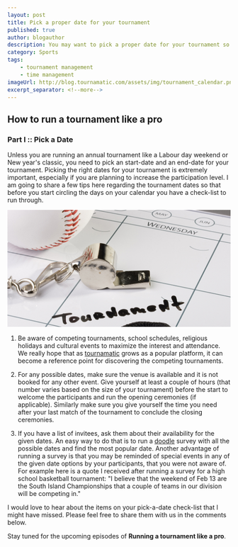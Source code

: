 ```yaml
---
layout: post
title: Pick a proper date for your tournament
published: true
author: blogauthor
description: You may want to pick a proper date for your tournament so that you can increase participation
category: Sports
tags:
    - tournament management
    - time management
imageUrl: http://blog.tournamatic.com/assets/img/tournament_calendar.png
excerpt_separator: <!--more-->
---
```


## How to run a tournament like a pro

### Part I :: Pick a Date

Unless you are running an annual tournament like a Labour day weekend or New year's classic, you need to pick an start-date and an end-date for your tournament. 
Picking the right dates for your tournament is extremely important, especially if you are planning to increase the participation level.
I am going to share a few tips here regarding the tournament dates so that before you start circling the days on your calendar you have a check-list to run through.

<!--more-->

![](/assets/img/tournament_calendar.png)


1. Be aware of competing tournaments, school schedules, religious holidays and cultural events to maximize the interest and attendance. We really hope that as [tournamatic](https://www.tournamatic.com "tournamatic") grows as a popular platform, it can become a reference point for discovering the competing tournaments.

2. For any possible dates, make sure the venue is available and it is not booked for any other event. Give yourself at least a couple of hours (that number varies based on the size of your tournament) before the start to welcome the participants and run the opening ceremonies (if applicable). Similarly make sure you give yourself the time you need after your last match of the tournament to conclude the closing ceremonies.

3. If you have a list of invitees, ask them about their availability for the given dates. An easy way to do that is to run a [doodle](http://doodle.com "doodle") survey with all the possible dates and find the most popular date. Another advantage of running a survey is that you may be reminded of special events in any of the given date options by your participants, that you were not aware of. For example here is a quote I received after running a survey for a high school basketball tournament:
"I believe that the weekend of Feb 13 are the South Island Championships that a couple of teams in our division will be competing in."

I would love to hear about the items on your pick-a-date check-list that I might have missed. Please feel free to share them with us in the comments below.

Stay tuned for the upcoming episodes of **Running a tournament like a pro**.